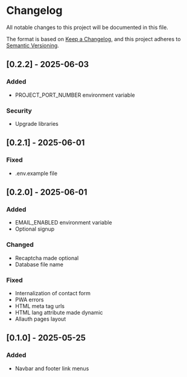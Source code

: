 # Changelog

All notable changes to this project will be documented in this file.

The format is based on [Keep a Changelog](https://keepachangelog.com/en/1.0.0/),
and this project adheres to [Semantic Versioning](https://semver.org/spec/v2.0.0.html).

<!--
## [major.minor.patch] - yyyy-mm-dd
### Added
### Changed
### Deprecated
### Removed
### Fixed
### Security
-->

## [0.2.2] - 2025-06-03
### Added
- PROJECT_PORT_NUMBER environment variable
### Security
- Upgrade libraries

## [0.2.1] - 2025-06-01
### Fixed
- .env.example file

## [0.2.0] - 2025-06-01
### Added
- EMAIL_ENABLED environment variable
- Optional signup
### Changed
- Recaptcha made optional
- Database file name
### Fixed
- Internalization of contact form
- PWA errors
- HTML meta tag urls
- HTML lang attribute made dynamic
- Allauth pages layout

## [0.1.0] - 2025-05-25
### Added
- Navbar and footer link menus
